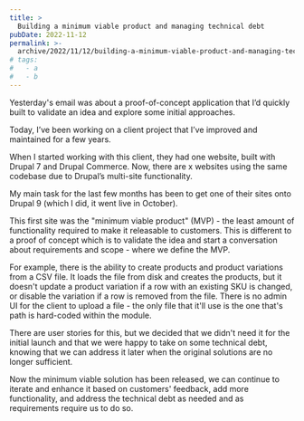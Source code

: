 ```yaml
---
title: >
  Building a minimum viable product and managing technical debt
pubDate: 2022-11-12
permalink: >-
  archive/2022/11/12/building-a-minimum-viable-product-and-managing-technical-debt
# tags:
#   - a
#   - b
---
```


Yesterday's email was about a proof-of-concept application that I’d quickly built to validate an idea and explore some initial approaches.

Today, I’ve been working on a client project that I’ve improved and maintained for a few years.

When I started working with this client, they had one website, built with Drupal 7 and Drupal Commerce. Now, there are x websites using the same codebase due to Drupal’s multi-site functionality.

My main task for the last few months has been to get one of their sites onto Drupal 9 (which I did, it went live in October).

This first site was the "minimum viable product" (MVP) - the least amount of functionality required to make it releasable to customers. This is different to a proof of concept which is to validate the idea and start a conversation about requirements and scope - where we define the MVP.

For example, there is the ability to create products and product variations from a CSV file. It loads the file from disk and creates the products, but it doesn't update a product variation if a row with an existing SKU is changed, or disable the variation if a row is removed from the file. There is no admin UI for the client to upload a file - the only file that it'll use is the one that's path is hard-coded within the module.

There are user stories for this, but we decided that we didn't need it for the initial launch and that we were happy to take on some technical debt, knowing that we can address it later when the original solutions are no longer sufficient.

Now the minimum viable solution has been released, we can continue to iterate and enhance it based on customers' feedback, add more functionality, and address the technical debt as needed and as requirements require us to do so.
